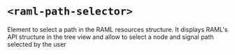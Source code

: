 # `<raml-path-selector>`

Element to select a path in the RAML resources structure. It displays RAML's API structure in the tree view and allow to select a node and signal path selected by the user
